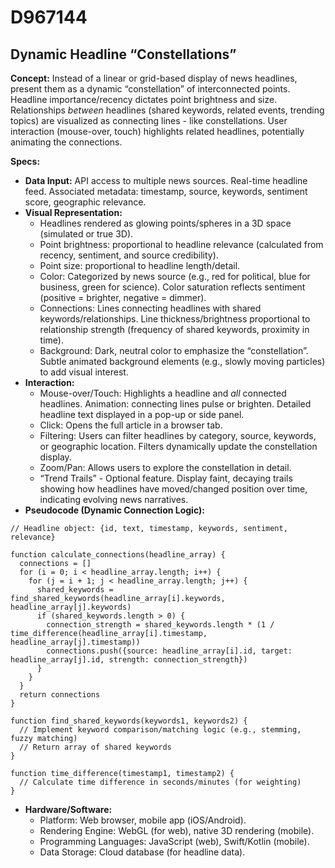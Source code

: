 # D967144

## Dynamic Headline “Constellations”

**Concept:** Instead of a linear or grid-based display of news headlines, present them as a dynamic “constellation” of interconnected points. Headline importance/recency dictates point brightness and size. Relationships *between* headlines (shared keywords, related events, trending topics) are visualized as connecting lines - like constellations. User interaction (mouse-over, touch) highlights related headlines, potentially animating the connections.

**Specs:**

*   **Data Input:** API access to multiple news sources. Real-time headline feed. Associated metadata: timestamp, source, keywords, sentiment score, geographic relevance.
*   **Visual Representation:**
    *   Headlines rendered as glowing points/spheres in a 3D space (simulated or true 3D).
    *   Point brightness: proportional to headline relevance (calculated from recency, sentiment, and source credibility).
    *   Point size: proportional to headline length/detail.
    *   Color: Categorized by news source (e.g., red for political, blue for business, green for science). Color saturation reflects sentiment (positive = brighter, negative = dimmer).
    *   Connections: Lines connecting headlines with shared keywords/relationships. Line thickness/brightness proportional to relationship strength (frequency of shared keywords, proximity in time).
    *   Background: Dark, neutral color to emphasize the “constellation”. Subtle animated background elements (e.g., slowly moving particles) to add visual interest.
*   **Interaction:**
    *   Mouse-over/Touch: Highlights a headline and *all* connected headlines. Animation: connecting lines pulse or brighten.  Detailed headline text displayed in a pop-up or side panel.
    *   Click: Opens the full article in a browser tab.
    *   Filtering: Users can filter headlines by category, source, keywords, or geographic location. Filters dynamically update the constellation display.
    *   Zoom/Pan: Allows users to explore the constellation in detail.
    *   “Trend Trails” -  Optional feature. Display faint, decaying trails showing how headlines have moved/changed position over time, indicating evolving news narratives.
*   **Pseudocode (Dynamic Connection Logic):**

```
// Headline object: {id, text, timestamp, keywords, sentiment, relevance}

function calculate_connections(headline_array) {
  connections = []
  for (i = 0; i < headline_array.length; i++) {
    for (j = i + 1; j < headline_array.length; j++) {
      shared_keywords = find_shared_keywords(headline_array[i].keywords, headline_array[j].keywords)
      if (shared_keywords.length > 0) {
        connection_strength = shared_keywords.length * (1 / time_difference(headline_array[i].timestamp, headline_array[j].timestamp))
        connections.push({source: headline_array[i].id, target: headline_array[j].id, strength: connection_strength})
      }
    }
  }
  return connections
}

function find_shared_keywords(keywords1, keywords2) {
  // Implement keyword comparison/matching logic (e.g., stemming, fuzzy matching)
  // Return array of shared keywords
}

function time_difference(timestamp1, timestamp2) {
  // Calculate time difference in seconds/minutes (for weighting)
}
```

*   **Hardware/Software:**
    *   Platform: Web browser, mobile app (iOS/Android).
    *   Rendering Engine: WebGL (for web), native 3D rendering (mobile).
    *   Programming Languages: JavaScript (web), Swift/Kotlin (mobile).
    *   Data Storage: Cloud database (for headline data).